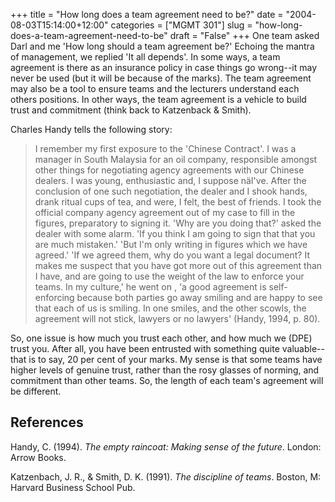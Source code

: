+++
title = "How long does a team agreement need to be?"
date = "2004-08-03T15:14:00+12:00"
categories = ["MGMT 301"]
slug = "how-long-does-a-team-agreement-need-to-be"
draft = "False"
+++
One team asked Darl and me 'How long should a team agreement be?'
Echoing the mantra of management, we replied 'It all depends'.
In some ways, a team agreement is there as an insurance policy in
case things go wrong--it may never be used (but it will be because of
the marks). The team agreement may also be a tool to ensure teams and
the lecturers understand each others positions. In other ways, the
team agreement is a vehicle to build trust and commitment (think back
to Katzenback & Smith).

Charles Handy tells the following story:

> I remember my first exposure to the 'Chinese Contract'. I was a
manager in South Malaysia for an oil company, responsible amongst
other things for negotiating agency agreements with our Chinese
dealers. I was young, enthusiastic and, I suppose näI've. After the
conclusion of one such negotiation, the dealer and I shook hands,
drank ritual cups of tea, and were, I felt, the best of friends. I took
the official company agency agreement out of my case to fill in the
figures, preparatory to signing it. 'Why are you doing that?' asked
the dealer with some alarm. 'If you think I am going to sign that that
you are much mistaken.' 'But I'm only writing in figures which we
have agreed.' 'If we agreed them, why do you want a legal document?  It
makes me suspect that you have got more out of this agreement than I
have, and are going to use the weight of the law to enforce your teams.
In my culture,' he went on , 'a good agreement is self-enforcing
because both parties go away smiling and are happy to see that each of
us is smiling. In one smiles, and the other scowls, the agreement will
not stick, lawyers or no lawyers' (Handy, 1994, p. 80).

So, one issue is how much you trust each other, and how much we 
(DPE) trust you. After all, you have been entrusted
with something quite valuable--that is to say, 20 per cent of your
marks. My sense is that some teams have higher levels of genuine trust,
rather than the rosy glasses of norming, and commitment than other
teams. So, the length of each team's agreement will be different.

## References

Handy, C. (1994). _The empty raincoat: Making sense of the future_.
London: Arrow Books.

Katzenbach, J. R., & Smith, D. K. (1991).
_The discipline of teams_. Boston, M: Harvard Business School Pub.
